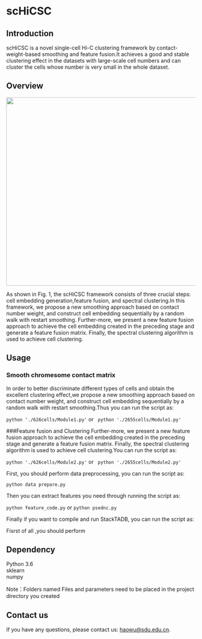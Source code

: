 # scHiCSC
## Introduction
scHiCSC is a novel single-cell Hi-C clustering framework by contact-weight-based smoothing and feature fusion.It achieves a good and stable clustering effect in the datasets with large-scale cell numbers and can cluster the cells whose number is very small in the whole dataset.

## Overview
<img src="framework。jpg" width="1000" height="500" />  

 As shown in Fig. 1, the scHiCSC framework consists of three crucial steps: cell embedding generation,feature fusion, and spectral clustering.In this framework, we propose a new smoothing approach based on contact number weight, and construct cell embedding sequentially by a random walk with restart smoothing. Further-more, we present a new feature fusion approach to achieve the cell embedding created in the preceding stage and generate a feature fusion matrix. Finally, the spectral clustering algorithm is used to achieve cell clustering.

## Usage
### Smooth chromesome contact matrix
In order to better discriminate different types of cells and obtain the excellent clustering effect,we propose a new smoothing approach based on contact number weight, and construct cell embedding sequentially by a random walk with restart smoothing.Thus you can run the script as:


``` python './626cells/Module1.py' ```  or ``` python './2655cells/Module1.py'```


###Feature fusion and Clustering
Further-more, we present a new feature fusion approach to achieve the cell embedding created in the preceding stage and generate a
feature fusion matrix. Finally, the spectral clustering algorithm is used to achieve cell clustering.You can run the script as:

``` python './626cells/Module2.py' ```  or ``` python './2655cells/Module2.py'```


First, you should perform data preprocessing, you can run the script as: 

`python data prepare.py`  

Then you can extract features you need through running the script as:  

`python feature_code.py` or `python psednc.py`  

Finally if you want to compile and run StackTADB, you can run the script as:  

Fisrst of all ,you should perform 



## Dependency
Python 3.6   
sklearn  
numpy  


Note：Folders named Files and parameters need to be placed in the project directory you created

## Contact us

If you have any questions, please contact us: haowu@sdu.edu.cn.

